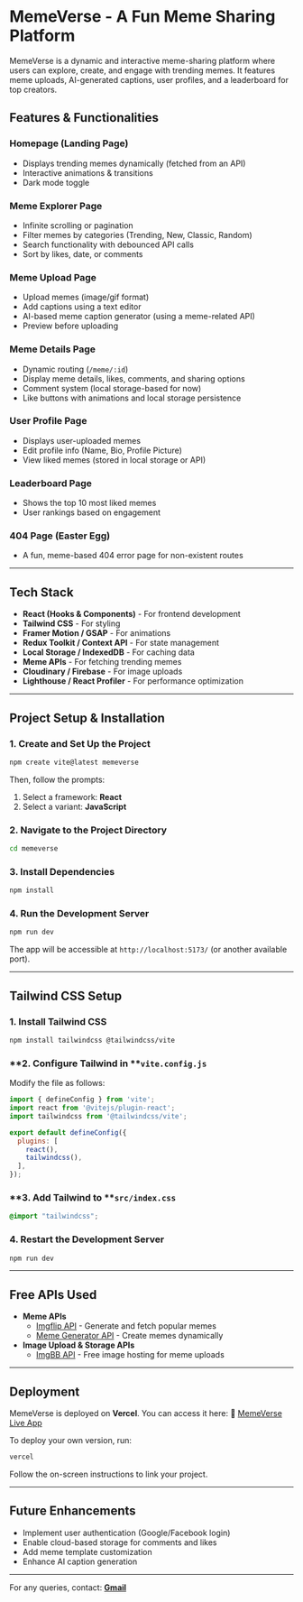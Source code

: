 # MemeVerse - A Fun Meme Sharing Platform

MemeVerse is a dynamic and interactive meme-sharing platform where users can explore, create, and engage with trending memes. It features meme uploads, AI-generated captions, user profiles, and a leaderboard for top creators.

## Features & Functionalities

### **Homepage (Landing Page)**

- Displays trending memes dynamically (fetched from an API)
- Interactive animations & transitions
- Dark mode toggle

### **Meme Explorer Page**

- Infinite scrolling or pagination
- Filter memes by categories (Trending, New, Classic, Random)
- Search functionality with debounced API calls
- Sort by likes, date, or comments

### **Meme Upload Page**

- Upload memes (image/gif format)
- Add captions using a text editor
- AI-based meme caption generator (using a meme-related API)
- Preview before uploading

### **Meme Details Page**

- Dynamic routing (`/meme/:id`)
- Display meme details, likes, comments, and sharing options
- Comment system (local storage-based for now)
- Like buttons with animations and local storage persistence

### **User Profile Page**

- Displays user-uploaded memes
- Edit profile info (Name, Bio, Profile Picture)
- View liked memes (stored in local storage or API)

### **Leaderboard Page**

- Shows the top 10 most liked memes
- User rankings based on engagement

### **404 Page (Easter Egg)**

- A fun, meme-based 404 error page for non-existent routes

---

## **Tech Stack**

- **React (Hooks & Components)** - For frontend development
- **Tailwind CSS** - For styling
- **Framer Motion / GSAP** - For animations
- **Redux Toolkit / Context API** - For state management
- **Local Storage / IndexedDB** - For caching data
- **Meme APIs** - For fetching trending memes
- **Cloudinary / Firebase** - For image uploads
- **Lighthouse / React Profiler** - For performance optimization

---

## **Project Setup & Installation**

### **1. Create and Set Up the Project**

```sh
npm create vite@latest memeverse
```

Then, follow the prompts:

1. Select a framework: **React**
2. Select a variant: **JavaScript**

### **2. Navigate to the Project Directory**

```sh
cd memeverse
```

### **3. Install Dependencies**

```sh
npm install
```

### **4. Run the Development Server**

```sh
npm run dev
```

The app will be accessible at `http://localhost:5173/` (or another available port).

---

## **Tailwind CSS Setup**

### **1. Install Tailwind CSS**

```sh
npm install tailwindcss @tailwindcss/vite
```

### \*\*2. Configure Tailwind in \*\***`vite.config.js`**

Modify the file as follows:

```js
import { defineConfig } from 'vite';
import react from '@vitejs/plugin-react';
import tailwindcss from '@tailwindcss/vite';

export default defineConfig({
  plugins: [
    react(),
    tailwindcss(),
  ],
});
```

### \*\*3. Add Tailwind to \*\***`src/index.css`**

```css
@import "tailwindcss";
```

### **4. Restart the Development Server**

```sh
npm run dev
```

---

## **Free APIs Used**

- **Meme APIs**
  - [Imgflip API](https://api.imgflip.com/) - Generate and fetch popular memes
  - [Meme Generator API](https://memegen.link/) - Create memes dynamically
- **Image Upload & Storage APIs**
  - [ImgBB API](https://api.imgbb.com/) - Free image hosting for meme uploads

---

## **Deployment**

MemeVerse is deployed on **Vercel**. You can access it here:
🔗 [MemeVerse Live App](https://meme-verse-sandy.vercel.app/)

To deploy your own version, run:

```sh
vercel
```

Follow the on-screen instructions to link your project.

---

## **Future Enhancements**

- Implement user authentication (Google/Facebook login)
- Enable cloud-based storage for comments and likes
- Add meme template customization
- Enhance AI caption generation

---

For any queries, contact: **[Gmail](mailto\:saisatyakarthikeya@gmail.com)**

